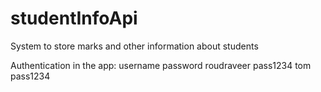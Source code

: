 # studentInfoApi
System to store marks and other information about students

Authentication in the app:
username    password
roudraveer  pass1234
tom         pass1234
